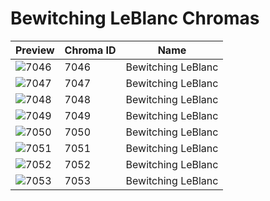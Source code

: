 # Bewitching LeBlanc Chromas



| Preview | Chroma ID | Name |
|---------|-----------|------|
| ![7046](https://raw.communitydragon.org/latest/plugins/rcp-be-lol-game-data/global/default/v1/champion-chroma-images/7/7046.png) | 7046 | Bewitching LeBlanc |
| ![7047](https://raw.communitydragon.org/latest/plugins/rcp-be-lol-game-data/global/default/v1/champion-chroma-images/7/7047.png) | 7047 | Bewitching LeBlanc |
| ![7048](https://raw.communitydragon.org/latest/plugins/rcp-be-lol-game-data/global/default/v1/champion-chroma-images/7/7048.png) | 7048 | Bewitching LeBlanc |
| ![7049](https://raw.communitydragon.org/latest/plugins/rcp-be-lol-game-data/global/default/v1/champion-chroma-images/7/7049.png) | 7049 | Bewitching LeBlanc |
| ![7050](https://raw.communitydragon.org/latest/plugins/rcp-be-lol-game-data/global/default/v1/champion-chroma-images/7/7050.png) | 7050 | Bewitching LeBlanc |
| ![7051](https://raw.communitydragon.org/latest/plugins/rcp-be-lol-game-data/global/default/v1/champion-chroma-images/7/7051.png) | 7051 | Bewitching LeBlanc |
| ![7052](https://raw.communitydragon.org/latest/plugins/rcp-be-lol-game-data/global/default/v1/champion-chroma-images/7/7052.png) | 7052 | Bewitching LeBlanc |
| ![7053](https://raw.communitydragon.org/latest/plugins/rcp-be-lol-game-data/global/default/v1/champion-chroma-images/7/7053.png) | 7053 | Bewitching LeBlanc |